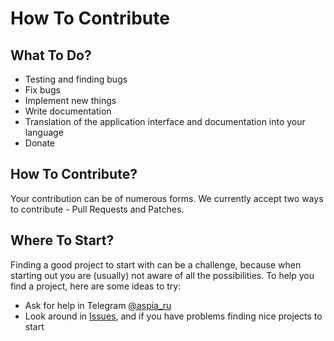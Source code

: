 How To Contribute
=================

What To Do?
-----------
- Testing and finding bugs
- Fix bugs
- Implement new things
- Write documentation
- Translation of the application interface and documentation into your language
- Donate

How To Contribute?
------------------
Your contribution can be of numerous forms. We currently accept two ways to contribute - Pull Requests and Patches.

Where To Start?
---------------
Finding a good project to start with can be a challenge, because when starting out you are (usually) not aware of all the possibilities. To help you find a project, here are some ideas to try:
- Ask for help in Telegram [@aspia_ru](https://t.me/aspia_ru)
- Look around in [Issues](https://github.com/dchapyshev/aspia/issues), and if you have problems finding nice projects to start
